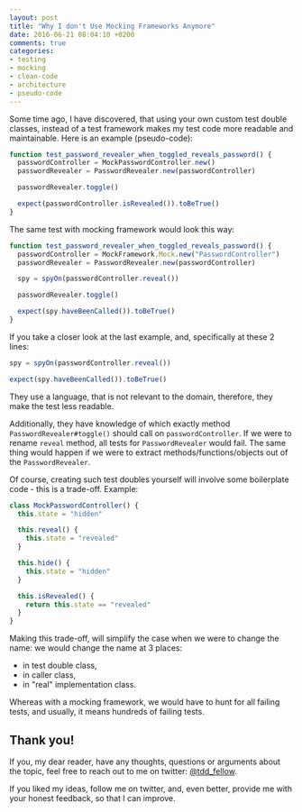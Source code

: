 ```yaml
---
layout: post
title: "Why I don't Use Mocking Frameworks Anymore"
date: 2016-06-21 08:04:10 +0200
comments: true
categories:
- testing
- mocking
- clean-code
- architecture
- pseudo-code
---
```


Some time ago, I have discovered, that using your own custom test double classes, instead of a test framework makes my test code more readable and maintainable. Here is an example (pseudo-code):

```javascript
function test_password_revealer_when_toggled_reveals_password() {
  passwordController = MockPasswordController.new()
  passwordRevealer = PasswordRevealer.new(passwordController)

  passwordRevealer.toggle()

  expect(passwordController.isRevealed()).toBeTrue()
}
```

The same test with mocking framework would look this way:

```javascript
function test_password_revealer_when_toggled_reveals_password() {
  passwordController = MockFramework.Mock.new("PasswordController")
  passwordRevealer = PasswordRevealer.new(passwordController)

  spy = spyOn(passwordController.reveal())

  passwordRevealer.toggle()

  expect(spy.haveBeenCalled()).toBeTrue()
}
```

If you take a closer look at the last example, and, specifically at these 2 lines:

```javascript
spy = spyOn(passwordController.reveal())

expect(spy.haveBeenCalled()).toBeTrue()
```

They use a language, that is not relevant to the domain, therefore, they make the test less readable.

Additionally, they have knowledge of which exactly method `PasswordRevealer#toggle()` should call on `passwordController`. If we were to rename `reveal` method, all tests for `PasswordRevealer` would fail.
The same thing would happen if we were to extract methods/functions/objects out of the `PasswordRevealer`.

Of course, creating such test doubles yourself will involve some boilerplate code - this is a trade-off. Example:

```javascript
class MockPasswordController() {
  this.state = "hidden"

  this.reveal() {
    this.state = "revealed"
  }

  this.hide() {
    this.state = "hidden"
  }

  this.isRevealed() {
    return this.state == "revealed"
  }
}
```

Making this trade-off, will simplify the case when we were to change the name: we would change the name at 3 places:

- in test double class,
- in caller class,
- in "real" implementation class.

Whereas with a mocking framework, we would have to hunt for all failing tests, and usually, it means hundreds of failing tests.

## Thank you!

If you, my dear reader, have any thoughts, questions or arguments about the topic, feel free to reach out to me on twitter: [@tdd_fellow](https://twitter.com/tdd_fellow).

If you liked my ideas, follow me on twitter, and, even better, provide me with your honest feedback, so that I can improve.
